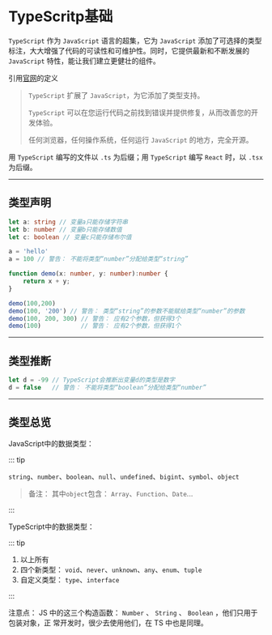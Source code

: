 # TypeScritp基础

`TypeScript` 作为 `JavaScript` 语言的超集，它为 `JavaScript` 添加了可选择的类型标注，大大增强了代码的可读性和可维护性。同时，它提供最新和不断发展的 `JavaScript` 特性，能让我们建立更健壮的组件。

引用[官网](https://www.typescriptlang.org/zh/)的定义

> `TypeScript` 扩展了 `JavaScript`，为它添加了类型支持。
>
> `TypeScript` 可以在您运行代码之前找到错误并提供修复，从而改善您的开发体验。
>
> 任何浏览器，任何操作系统，任何运行 `JavaScript` 的地方，完全开源。

用 `TypeScript` 编写的文件以 `.ts` 为后缀；用 `TypeScript` 编写 `React` 时，以 `.tsx` 为后缀。

---

##  类型声明

```ts
let a: string // 变量a只能存储字符串
let b: number // 变量b只能存储数值
let c: boolean // 变量c只能存储布尔值

a = 'hello'
a = 100 // 警告： 不能将类型“number”分配给类型“string”

function demo(x: number, y: number):number {
    return x + y;
}

demo(100,200)
demo(100, '200') // 警告： 类型“string”的参数不能赋给类型“number”的参数
demo(100, 200, 300) // 警告： 应有2个参数，但获得3个
demo(100)     		// 警告： 应有2个参数，但获得1个

```



---



## 类型推断

```ts
let d = -99 // TypeScript会推断出变量d的类型是数字
d = false  	// 警告： 不能将类型“boolean”分配给类型“number”
```





---

## 类型总览

JavaScript中的数据类型：

::: tip

`string`、`number`、`boolean`、`null`、`undefined`、`bigint`、`symbol`、`object`

> 备注： 其中`object`包含： `Array`、`Function`、`Date`...

:::



TypeScript中的数据类型：

::: tip

1. 以上所有
2. 四个新类型： `void`、`never`、`unknown`、`any`、`enum`、`tuple`
3. 自定义类型： `type`、`interface`

:::

注意点： JS 中的这三个构造函数： `Number` 、 `String` 、 `Boolean` ，他们只⽤于包装对象，正 常开发时，很少去使⽤他们，在 TS 中也是同理。